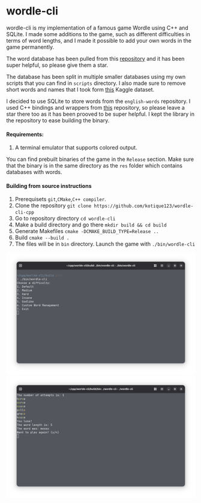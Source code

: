 # wordle-cli
wordle-cli is my implementation of a famous game Wordle using C++ and SQLite. I made some additions to the game, such as different difficulties in terms of word lengths, and I made it possible to add your own words in the game permanently.

The word database has been pulled from this [repository](https://github.com/dwyl/english-words) and it has been super helpful, so please give them a star.

The database has been split in multiple smaller databases using my own scripts that you can find in `scripts` directory. I also made sure to remove short words and names that I took form [this](https://www.kaggle.com/datasets/rishitjakharia/names-txt/data) Kaggle dataset.

I decided to use SQLite to store words from the `english-words` repository. I used C++ bindings and wrappers from [this](https://github.com/SRombauts/SQLiteCpp) repository, so please leave a star there too as it has been prooved to be super helpful. I kept the library in the repository to ease building the binary.

#### Requirements:
1. A terminal emulator that supports colored output.

You can find prebuilt binaries of the game in the `Release` section. Make sure that the binary is in the same directory as the `res` folder which contains databases with words.

#### Building from source instructions
1. Prerequisets `git`,`CMake`,`C++ compiler`.
2. Clone the repository `git clone https://github.com/kotique123/wordle-cli-cpp`
3. Go to repository directory `cd wordle-cli`
4. Make a build directory and go there `mkdir build && cd build`
5. Generate Makefiles `cmake -DCMAKE_BUILD_TYPE=Release ..`
6. Build `cmake --build .`
7. The files will be in `bin` directory. Launch the game with `./bin/wordle-cli`

![Screenshot of the menu](screenshots/menu.png)
![Screenshot of the game](screenshots/game.png)
